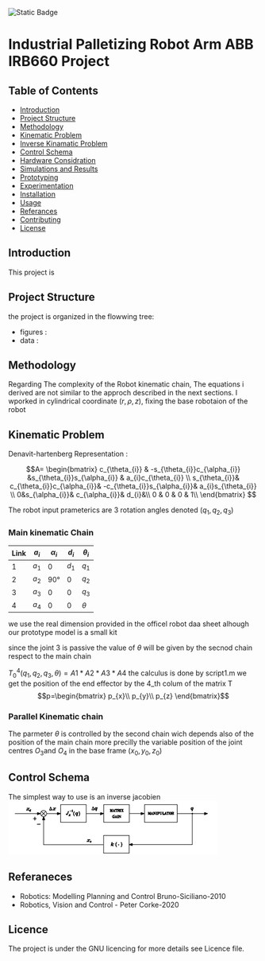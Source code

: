 ![Static Badge](https://img.shields.io/badge/GNU-lic?style=gitlab&label=License%20&labelColor=rgb-rgb&color=rgb)
# Industrial Palletizing Robot Arm ABB IRB660 Project 
## Table of Contents
- [Introduction](#introduction)
- [Project Structure](#project_struture)
- [Methodology](#methodology)
- [Kinematic Problem](#kinematicproblem)
- [Inverse Kinamatic Problem](#inverse_kinematic_problem)
- [Control Schema](#control_schema)
- [Hardware Considration](#hardware_considerations)
- [Simulations and Results](#simulations_results)
- [Prototyping ](#prototyping_and_experimentation)
- [Experimentation](#experimentation)
- [Installation](#installation)
- [Usage](#usage)
- [Referances](#referances)
- [Contributing](#contributing)
- [License](#license)  

## Introduction 
This project is  

## Project Structure
the project is organized in the flowwing tree: 
<ul>
<li>figures :
</li>
<li>data : 
</li>


</ul>

## Methodology
Regarding The complexity of the Robot kinematic chain, The equations i derived are not similar to the approch described in the next sections. I wporked in cylindrical coordinate $(r,\rho,z)$, fixing the base robotaion of the robot 

## Kinematic Problem
Denavit-hartenberg Representation : 

$$A=
\begin{bmatrix}
c_{\theta_{i}} & -s_{\theta_{i}}c_{\alpha_{i}} &s_{\theta_{i}}s_{\alpha_{i}} & a_{i}c_{\theta_{i}} \\
s_{\theta_{i}}& c_{\theta_{i}}c_{\alpha_{i}}& -c_{\theta_{i}}s_{\alpha_{i}}& a_{i}s_{\theta_{i}} \\
0&s_{\alpha_{i}}& c_{\alpha_{i}}& d_{i}&\\
0 & 0 & 0 & 1\\
\end{bmatrix}
$$ 

The robot input prameterics are 3 rotation angles denoted $(q_{1},q_{2},q_{3})$

### Main kinematic Chain
Link | $a_{i}$  |$\alpha_{i}$|$d_{i}$|$\theta_{i}$  
---|---         |---         |---    |---
1  | $a_{1}$    | 0          | $d_{1}$     | $q_{1}$
2  | $a_{2}$    | $90°$     | 0     | $q_{2}$
3  |  $a_{3}$ |0           |  0  |$q_{3}$
4  | $a_{4}$    | 0          |0     | $\theta$

we use the real dimension provided in the officel robot daa sheet  alhough our prototype model is a small kit <br>

since the joint 3 is passive the value of $\theta$ will be given by the secnod chain respect to the main chain 

$T_{0}^{4}(q_{1},q_{2},q_{3},\theta)=A1*A2*A3*A4$
the calculus is done by script1.m 
we get  the position of the end effector by the 4_th colum of the matrix T 
$$p=\begin{bmatrix}
p_{x}\\
p_{y}\\
p_{z}
\end{bmatrix}$$
### Parallel Kinematic chain 
The parmeter $\theta$ is controlled by the second chain wich depends also of the position of the main chain more precilly the variable position of the joint centres $O_{3}$and $O_{4}$ in the base frame $(x_{0},y_{0},z_{0})$
 
## Control Schema
The simplest way to use is an inverse jacobien    <br>
<img src="figures/control.png" alt="Alternative text" />




## Referaneces
<ul>
<li> Robotics: Modelling Planning and Control Bruno-Siciliano-2010
<li> Robotics, Vision and Control - Peter Corke-2020
</ul> 

## Licence 
The project is under the  GNU licencing for more details see <a ref="LICENCE">Licence</a> file.

